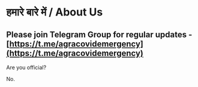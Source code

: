 # हमारे बारे में / About Us

## Please join Telegram Group for regular updates - [https://t.me/agracovidemergency](https://t.me/agracovidemergency)

Are you official?

No.

